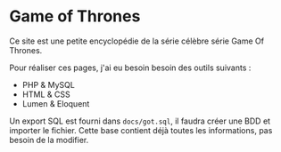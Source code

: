 # Game of Thrones

Ce site est une petite encyclopédie de la série célèbre série Game Of Thrones. 

Pour réaliser ces pages, j'ai eu besoin besoin des outils suivants : 
- PHP & MySQL
- HTML & CSS
- Lumen & Eloquent
  
Un export SQL est fourni dans `docs/got.sql`, il faudra créer une BDD et importer le fichier. Cette base contient déjà toutes les informations, pas besoin de la modifier.
